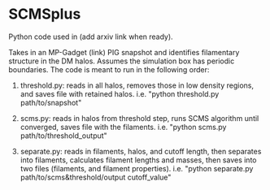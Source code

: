 # SCMSplus
Python code used in (add arxiv link when ready).


Takes in an MP-Gadget (link) PIG snapshot and identifies filamentary structure in the DM halos. Assumes the simulation box has periodic boundaries. The code is meant to run in the following order:

  1. threshold.py: reads in all halos, removes those in low density regions, and saves file with retained halos. i.e. "python threshold.py path/to/snapshot"

  2. scms.py: reads in halos from threshold step, runs SCMS algorithm until converged, saves file with the filaments. i.e. "python scms.py path/to/threshold_output"

  3. separate.py: reads in filaments, halos, and cutoff length, then separates into filaments, calculates filament lengths and masses, then saves into two files (filaments, and filament properties). i.e. "python separate.py path/to/scms&threshold/output cutoff_value"
